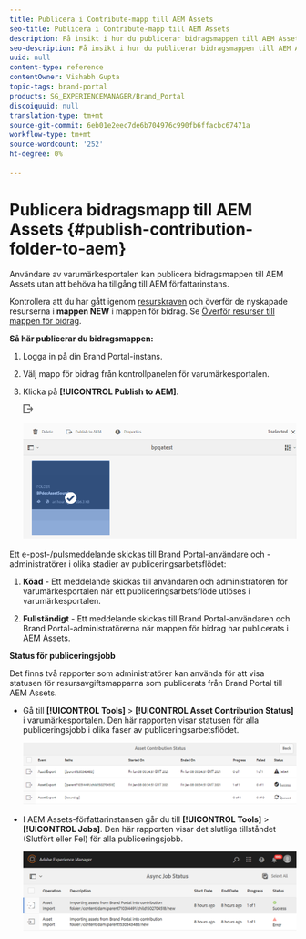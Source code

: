 ```yaml
---
title: Publicera i Contribute-mapp till AEM Assets
seo-title: Publicera i Contribute-mapp till AEM Assets
description: Få insikt i hur du publicerar bidragsmappen till AEM Assets i varumärkesportalen.
seo-description: Få insikt i hur du publicerar bidragsmappen till AEM Assets i varumärkesportalen.
uuid: null
content-type: reference
contentOwner: Vishabh Gupta
topic-tags: brand-portal
products: SG_EXPERIENCEMANAGER/Brand_Portal
discoiquuid: null
translation-type: tm+mt
source-git-commit: 6eb01e2eec7de6b704976c990fb6ffacbc67471a
workflow-type: tm+mt
source-wordcount: '252'
ht-degree: 0%

---
```



# Publicera bidragsmapp till AEM Assets {#publish-contribution-folder-to-aem}

Användare av varumärkesportalen kan publicera bidragsmappen till AEM Assets utan att behöva ha tillgång till AEM författarinstans.

Kontrollera att du har gått igenom [resurskraven](brand-portal-download-asset-requirements.md) och överför de nyskapade resurserna i **mappen NEW** i mappen för bidrag. Se [Överför resurser till mappen för bidrag](brand-portal-upload-assets-to-contribution-folder.md).

**Så här publicerar du bidragsmappen:**

1. Logga in på din Brand Portal-instans.

1. Välj mapp för bidrag från kontrollpanelen för varumärkesportalen.
1. Klicka på **[!UICONTROL Publish to AEM]**.

   ![](assets/export.png)

   ![](assets/publish-contribution-folder-to-aem.png)

Ett e-post-/pulsmeddelande skickas till Brand Portal-användare och -administratörer i olika stadier av publiceringsarbetsflödet:
1. **Köad**  - Ett meddelande skickas till användaren och administratören för varumärkesportalen när ett publiceringsarbetsflöde utlöses i varumärkesportalen.

1. **Fullständigt**  - Ett meddelande skickas till Brand Portal-användaren och Brand Portal-administratörerna när mappen för bidrag har publicerats i AEM Assets.


**Status för publiceringsjobb**

Det finns två rapporter som administratörer kan använda för att visa statusen för resursavgiftsmapparna som publicerats från Brand Portal till AEM Assets.

* Gå till **[!UICONTROL Tools]** > **[!UICONTROL Asset Contribution Status]** i varumärkesportalen. Den här rapporten visar statusen för alla publiceringsjobb i olika faser av publiceringsarbetsflödet.

   ![](assets/contribution-folder-status.png)

* I AEM Assets-författarinstansen går du till **[!UICONTROL Tools]** > **[!UICONTROL Jobs]**. Den här rapporten visar det slutliga tillståndet (Slutfört eller Fel) för alla publiceringsjobb.

   ![](assets/publishing-status.png)




